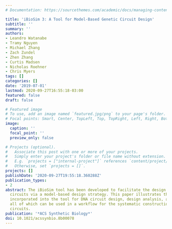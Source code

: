```yaml
---
# Documentation: https://sourcethemes.com/academic/docs/managing-content/

title: 'iBioSim 3: A Tool for Model-Based Genetic Circuit Design'
subtitle: ''
summary: ''
authors:
- Leandro Watanabe
- Tramy Nguyen
- Michael Zhang
- Zach Zundel
- Zhen Zhang
- Curtis Madsen
- Nicholas Roehner
- Chris Myers
tags: []
categories: []
date: '2019-07-01'
lastmod: 2020-09-27T16:55:18-03:00
featured: false
draft: false

# Featured image
# To use, add an image named `featured.jpg/png` to your page's folder.
# Focal points: Smart, Center, TopLeft, Top, TopRight, Left, Right, BottomLeft, Bottom, BottomRight.
image:
  caption: ''
  focal_point: ''
  preview_only: false

# Projects (optional).
#   Associate this post with one or more of your projects.
#   Simply enter your project's folder or file name without extension.
#   E.g. `projects = ["internal-project"]` references `content/project/deep-learning/index.md`.
#   Otherwise, set `projects = []`.
projects: []
publishDate: '2020-09-27T19:55:18.360288Z'
publication_types:
- 2
abstract: The iBioSim tool has been developed to facilitate the design of genetic
  circuits via a model-based design strategy. This paper illustrates the new features
  incorporated into the tool for DNA circuit design, design analysis, and design synthesis,
  all of which can be used in a workflow for the systematic construction of new genetic
  circuits.
publication: '*ACS Synthetic Biology*'
doi: 10.1021/acssynbio.8b00078
---
```

